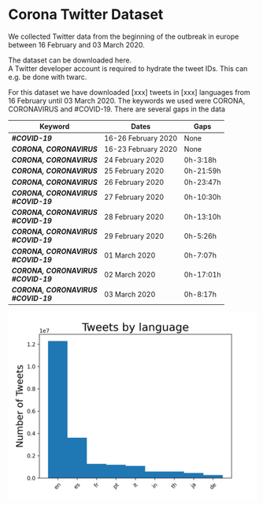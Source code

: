 # Corona Twitter Dataset 
We collected Twitter data from the beginning of the outbreak in europe between 16 February and 03 March 2020.

The dataset can be downloaded here.  
A Twitter developer account is required to hydrate the tweet IDs. This can e.g. be done with twarc.

For this dataset we have downloaded [xxx] tweets in [xxx] languages from 16 February until 03 March 2020. The keywords we used were CORONA, CORONAVIRUS and #COVID-19. There are several gaps in the data


Keyword | Dates | Gaps
--- | --- | ---
***#COVID-19*** | 16-26 February 2020 | None
***CORONA, CORONAVIRUS*** | 16-23 February 2020 | None
***CORONA, CORONAVIRUS*** |24 February 2020 | 0h-3:18h
***CORONA, CORONAVIRUS*** |25 February 2020 | 0h-21:59h
***CORONA, CORONAVIRUS*** |26 February 2020 | 0h-23:47h
***CORONA, CORONAVIRUS***<br>***#COVID-19*** | 27 February 2020 | 0h-10:30h
***CORONA, CORONAVIRUS***<br>***#COVID-19*** | 28 February 2020 | 0h-13:10h
***CORONA, CORONAVIRUS***<br>***#COVID-19*** | 29 February 2020 | 0h-5:26h
***CORONA, CORONAVIRUS***<br>***#COVID-19*** | 01 March 2020 | 0h-7:07h
***CORONA, CORONAVIRUS***<br>***#COVID-19*** | 02 March 2020 | 0h-17:01h
***CORONA, CORONAVIRUS***<br>***#COVID-19*** | 03 March 2020 | 0h-8:17h


![Languages](lang.png "9 most used languages in our dataset")
